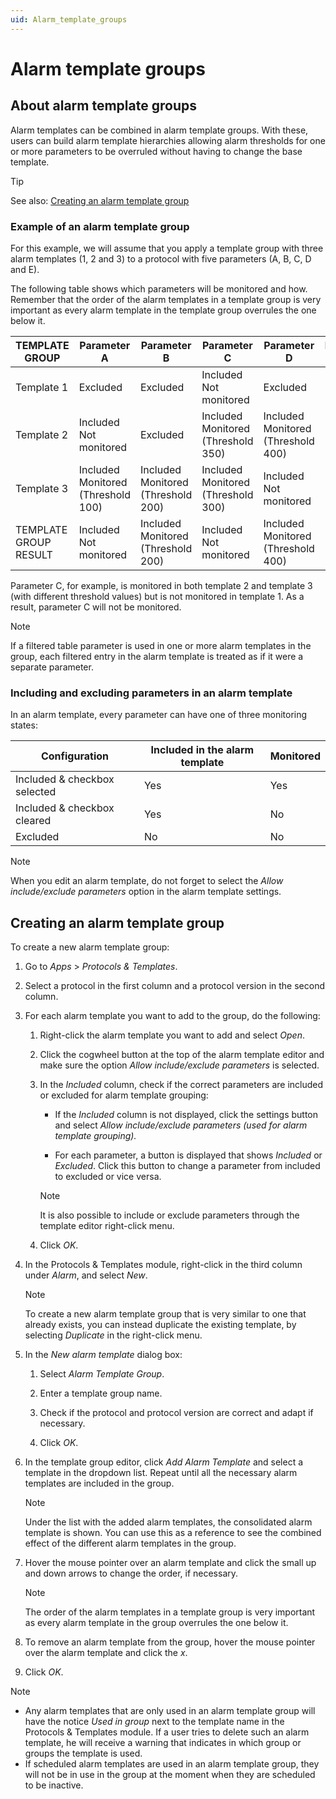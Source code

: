 ```yaml
---
uid: Alarm_template_groups
---
```


# Alarm template groups

## About alarm template groups

Alarm templates can be combined in alarm template groups. With these, users can build alarm template hierarchies allowing alarm thresholds for one or more parameters to be overruled without having to change the base template.

> [!TIP]
> See also: [Creating an alarm template group](#creating-an-alarm-template-group)

### Example of an alarm template group

For this example, we will assume that you apply a template group with three alarm templates (1, 2 and 3) to a protocol with five parameters (A, B, C, D and E).

The following table shows which parameters will be monitored and how. Remember that the order of the alarm templates in a template group is very important as every alarm template in the template group overrules the one below it.

| TEMPLATE GROUP | Parameter A | Parameter B | Parameter C | Parameter D | Parameter E |
|--|--|--|--|--|--|
| Template 1 | Excluded | Excluded | Included<br>Not monitored | Excluded | Excluded |
| Template 2 | Included<br>Not monitored | Excluded | Included<br>Monitored (Threshold 350) | Included<br>Monitored (Threshold 400) | Excluded |
| Template 3 | Included<br>Monitored (Threshold 100) | Included<br>Monitored (Threshold 200) | Included<br>Monitored (Threshold 300) | Included<br>Not monitored | Excluded |
| TEMPLATE GROUP RESULT | Included<br>Not monitored | Included<br>Monitored (Threshold 200) | Included<br>Not monitored | Included<br>Monitored (Threshold 400) | Excluded |

Parameter C, for example, is monitored in both template 2 and template 3 (with different threshold values) but is not monitored in template 1. As a result, parameter C will not be monitored.

> [!NOTE]
> If a filtered table parameter is used in one or more alarm templates in the group, each filtered entry in the alarm template is treated as if it were a separate parameter.

### Including and excluding parameters in an alarm template

In an alarm template, every parameter can have one of three monitoring states:

| Configuration                | Included in the alarm template | Monitored |
|------------------------------|--------------------------------|-----------|
| Included & checkbox selected | Yes                            | Yes       |
| Included & checkbox cleared  | Yes                            | No        |
| Excluded                     | No                             | No        |

> [!NOTE]
> When you edit an alarm template, do not forget to select the *Allow include/exclude parameters* option in the alarm template settings.

## Creating an alarm template group

To create a new alarm template group:

1. Go to *Apps* > *Protocols & Templates*.

1. Select a protocol in the first column and a protocol version in the second column.

1. For each alarm template you want to add to the group, do the following:

   1. Right-click the alarm template you want to add and select *Open*.

   1. Click the cogwheel button at the top of the alarm template editor and make sure the option *Allow include/exclude parameters* is selected.

   1. In the *Included* column, check if the correct parameters are included or excluded for alarm template grouping:

      - If the *Included* column is not displayed, click the settings button and select *Allow include/exclude parameters (used for alarm template grouping).*

      - For each parameter, a button is displayed that shows *Included* or *Excluded*. Click this button to change a parameter from included to excluded or vice versa.

      > [!NOTE]
      > It is also possible to include or exclude parameters through the template editor right-click menu.

   1. Click *OK*.

1. In the Protocols & Templates module, right-click in the third column under *Alarm*, and select *New*.

   > [!NOTE]
   > To create a new alarm template group that is very similar to one that already exists, you can instead duplicate the existing template, by selecting *Duplicate* in the right-click menu.

1. In the *New alarm template* dialog box:

   1. Select *Alarm Template Group*.

   1. Enter a template group name.

   1. Check if the protocol and protocol version are correct and adapt if necessary.

   1. Click *OK*.

1. In the template group editor, click *Add Alarm Template* and select a template in the dropdown list. Repeat until all the necessary alarm templates are included in the group.

   > [!NOTE]
   > Under the list with the added alarm templates, the consolidated alarm template is shown. You can use this as a reference to see the combined effect of the different alarm templates in the group.

1. Hover the mouse pointer over an alarm template and click the small up and down arrows to change the order, if necessary.

   > [!NOTE]
   > The order of the alarm templates in a template group is very important as every alarm template in the group overrules the one below it.

1. To remove an alarm template from the group, hover the mouse pointer over the alarm template and click the *x*.

1. Click *OK*.

> [!NOTE]
>
> - Any alarm templates that are only used in an alarm template group will have the notice *Used in group* next to the template name in the Protocols & Templates module. If a user tries to delete such an alarm template, he will receive a warning that indicates in which group or groups the template is used.
> - If scheduled alarm templates are used in an alarm template group, they will not be in use in the group at the moment when they are scheduled to be inactive.

